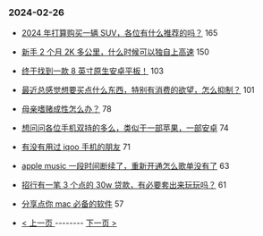 ### 2024-02-26 
- [2024 年打算购买一辆 SUV，各位有什么推荐的吗？](https://www.v2ex.com/t/1018409) 165
- [新手 2 个月 2K 多公里，什么时候可以独自上高速](https://www.v2ex.com/t/1018509) 150
- [终于找到一款 8 英寸原生安卓平板！](https://www.v2ex.com/t/1018346) 103
- [最近总感觉想要买点什么东西，特别有消费的欲望，怎么抑制？](https://www.v2ex.com/t/1018423) 101
- [母亲嗜赌成性怎么办？](https://www.v2ex.com/t/1018492) 78
- [想问问各位手机双持的多么，类似于一部苹果，一部安卓](https://www.v2ex.com/t/1018414) 74
- [有没有用过 iqoo 手机的朋友](https://www.v2ex.com/t/1018315) 71
- [apple music 一段时间断续了，重新开通怎么歌单没有了](https://www.v2ex.com/t/1018357) 63
- [招行有一笔 3 个点的 30w 贷款，有必要套出来玩玩吗？](https://www.v2ex.com/t/1018459) 61
- [分享点你 mac 必备的软件](https://www.v2ex.com/t/1018345) 57 

- [ < 上一页 ](https://github.com/able8/v2ex-hot-record/blob/master/2024-02-25.md) -------- [ 下一页 > ](https://github.com/able8/v2ex-hot-record/blob/master/2024-02-27.md)